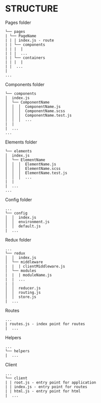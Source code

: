 # STRUCTURE

Pages folder
```
└── pages
| └── PageName
| | | index.js - route
| | └── components
| | |  |
| | |  ...
| | └── containers
| | |  |
| |  ...
|
...
```

Components folder
```
└── components
│  index.js
│  └── ComponentName
│  │  │  ComponentName.js
│  │  │  ComponentName.scss
│  │  │  ComponentName.test.js
│  │  │  ...
|  |
|  ...
...
```

Elements folder
```
└── elements
│  index.js
│  └── ElementName
│  │  │  ElementName.js
│  │  │  ElementName.scss
│  │  │  ElementName.test.js
│  │  │  ...
|  |
|  ...
...
```

Config folder
```
...
└── config
│  │  index.js
│  │  environment.js
│  │  default.js
|  ...
```

Redux folder
```
...
└── redux
│  │  index.js
│  └── middleware
|  |  | clientMiddleware.js
│  └── modules
|  |  | moduleName.js
|  |  ...
|  |
│  │  reducer.js
│  │  routing.js
│  │  store.js
|  ...
```

Routes
```
...
| routes.js - index point for routes
|  ...
```

Helpers
```
...
└── helpers
|  ...
```

Client
```
...
└── client
| | root.js - entry point for application
| | index.js - entry point for routes
| | html.js - entry point for html
|  ...
```

